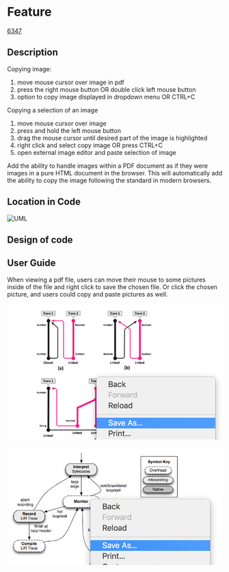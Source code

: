 # Feature

[6347](./deliverable3/6347.md)

## Description

Copying image:

1. move mouse cursor over image in pdf
2. press the right mouse button OR double click left mouse button
3. option to copy image displayed in dropdown menu OR CTRL+C

Copying a selection of an image

1. move mouse cursor over image
2. press and hold the left mouse button
3. drag the mouse cursor until desired part of the image is highlighted
4. right click and select copy image OR press CTRL+C
5. open external image editor and paste selection of image

Add the ability to handle images within a PDF document as if they were images in a pure HTML document in the browser. This will automatically add the ability to copy the image following the standard in modern browsers.

## Location in Code

![UML](./deliverable3/img/6347_UML.png)

## Design of code



## User Guide

When viewing a pdf file, users can move their mouse to some pictures inside of the file and right click to save the chosen file. Or click the chosen picture, and users could copy and paste pictures as well.

![pic1](./img/pic_1.png)

![pic2](./img/pic_2.png)
